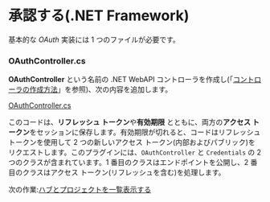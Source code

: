# 承認する(.NET Framework)

基本的な *OAuth* 実装には 1 つのファイルが必要です。

### OAuthController.cs

**OAuthController** という名前の .NET WebAPI コントローラを作成し(「[コントローラの作成方法](/ja-JP/environment/setup/net_controller)」を参照)、次の内容を追加します。

[OAuthController.cs](_snippets/viewhubmodels/net/OAuthController.cs ':include :type=code csharp')

このコードは、**リフレッシュ トークン**や**有効期限** とともに、両方の**アクセス トークン**をセッションに保存します。有効期限が切れると、コードはリフレッシュ トークンを使用して 2 つの新しいアクセス トークン(内部およびパブリック)をリクエストします。このプラグインには、`OAuthController` と `Credentials` の 2 つのクラスが含まれています。1 番目のクラスはエンドポイントを公開し、2 番目のクラスはアクセス トークン(リフレッシュを含む)を処理します。

次の作業:[ハブとプロジェクトを一覧表示する](/ja-JP/datamanagement/hubs/readme)